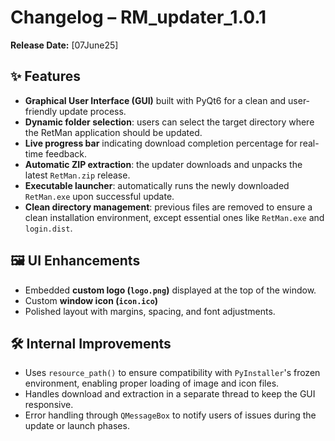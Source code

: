 # Changelog – RM_updater_1.0.1

**Release Date:** [07June25]

## ✨ Features
- **Graphical User Interface (GUI)** built with PyQt6 for a clean and user-friendly update process.
- **Dynamic folder selection**: users can select the target directory where the RetMan application should be updated.
- **Live progress bar** indicating download completion percentage for real-time feedback.
- **Automatic ZIP extraction**: the updater downloads and unpacks the latest `RetMan.zip` release.
- **Executable launcher**: automatically runs the newly downloaded `RetMan.exe` upon successful update.
- **Clean directory management**: previous files are removed to ensure a clean installation environment, except essential ones like `RetMan.exe` and `login.dist`.

## 🖼 UI Enhancements
- Embedded **custom logo (`logo.png`)** displayed at the top of the window.
- Custom **window icon (`icon.ico`)** 
- Polished layout with margins, spacing, and font adjustments.

## 🛠 Internal Improvements
- Uses `resource_path()` to ensure compatibility with `PyInstaller`'s frozen environment, enabling proper loading of image and icon files.
- Handles download and extraction in a separate thread to keep the GUI responsive.
- Error handling through `QMessageBox` to notify users of issues during the update or launch phases.

